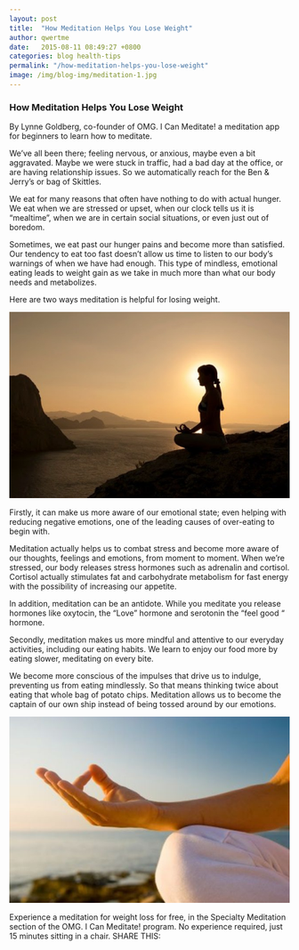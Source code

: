```yaml
---
layout: post
title:  "How Meditation Helps You Lose Weight"
author: qwertme
date:   2015-08-11 08:49:27 +0800
categories: blog health-tips
permalink: "/how-meditation-helps-you-lose-weight"
image: /img/blog-img/meditation-1.jpg
---
```


### How Meditation Helps You Lose Weight

By Lynne Goldberg, co-founder of OMG. I Can Meditate! a meditation app  for beginners to learn how to meditate.

We’ve all been there; feeling nervous, or anxious, maybe even a bit aggravated.  Maybe we were stuck in traffic, had a bad day at the office, or are having relationship issues.  So we automatically reach for the Ben & Jerry’s or bag of Skittles.

We eat for many reasons that often have nothing to do with actual hunger.  We eat when we are stressed or upset, when our clock tells us it is “mealtime”, when we are in certain social situations, or even just out of boredom.  

Sometimes, we eat past our hunger pains and become more than satisfied.  Our tendency to eat too fast doesn’t allow us time to listen to our body’s warnings of when we have had enough. This type of mindless, emotional eating leads to weight gain as we take in much more than what our body needs and metabolizes.  

Here are two ways meditation is helpful for losing weight.

![image](/img/blog-img/meditation-1.jpg)

Firstly, it can make us more aware of our emotional state; even helping with reducing negative emotions, one of the leading causes of over-eating to begin with.

Meditation actually helps us to combat stress and become more aware of our thoughts, feelings and emotions, from moment to moment. When we’re stressed, our body releases stress hormones such as adrenalin and cortisol. Cortisol actually stimulates fat and carbohydrate metabolism for fast energy with the possibility of increasing our appetite.

In addition, meditation can be an antidote. While you meditate you release hormones like oxytocin, the “Love” hormone and serotonin the “feel good “ hormone.          

Secondly, meditation makes us more mindful and attentive to our everyday activities, including our eating habits. We learn to enjoy our food more by eating slower, meditating on every bite.

We become more conscious of the impulses that drive us to indulge, preventing us from eating mindlessly. So that means thinking twice about eating that whole bag of potato chips.   Meditation allows us to become the captain of our own ship instead of being tossed around by our emotions.

![image](/img/blog-img/meditation-2.jpg)

Experience a meditation for weight loss for free, in the Specialty Meditation section of the OMG. I Can Meditate! program. No experience required, just 15 minutes sitting in a chair.
SHARE THIS:
